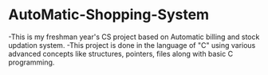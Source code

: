 # AutoMatic-Shopping-System
-This is my freshman year's CS project based on Automatic billing and stock updation system.
-This project is done in the language of "C" using various advanced concepts like structures, pointers, files along with basic C programming.
